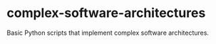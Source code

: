 complex-software-architectures
==============================

Basic Python scripts that implement complex software architectures.

